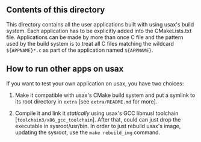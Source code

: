 
Contents of this directory
---------------------------

This directory contains all the user applications built with using usax's
build system. Each application has to be explicitly added into the
CMakeLists.txt file. Applications can be made by more than once C file and the
pattern used by the build system is to treat all C files matching the wildcard
`${APPNAME}*.c` as part of the application named `${APPNAME}`.


How to run other apps on usax
--------------------------------

If you want to test your own application on usax, you have two choices:

   1. Make it compatible with usax's CMake build system and put a symlink
      to its root directory in `extra` [see `extra/README.md` for more].

   2. Compile it and link it *statically* using usax's GCC libmusl toolchain
      [`toolchain3/x86_gcc_toolchain`]. After that, could can just drop the
      executable in sysroot/usr/bin. In order to just rebuild usax's image,
      updating the sysroot, use the `make rebuild_img` command.
